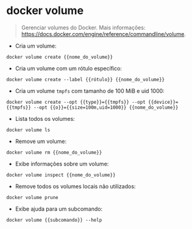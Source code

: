 # docker volume

> Gerenciar volumes do Docker.
> Mais informações: <https://docs.docker.com/engine/reference/commandline/volume>.

- Cria um volume:

`docker volume create {{nome_do_volume}}`

- Cria um volume com um rótulo específico:

`docker volume create --label {{rótulo}} {{nome_do_volume}}`

- Cria um volume `tmpfs` com tamanho de 100 MiB e uid 1000:

`docker volume create --opt {{type}}={{tmpfs}} --opt {{device}}={{tmpfs}} --opt {{o}}={{size=100m,uid=1000}} {{nome_do_volume}}`

- Lista todos os volumes:

`docker volume ls`

- Remove um volume:

`docker volume rm {{nome_do_volume}}`

- Exibe informações sobre um volume:

`docker volume inspect {{nome_do_volume}}`

- Remove todos os volumes locais não utilizados:

`docker volume prune`

- Exibe ajuda para um subcomando:

`docker volume {{subcomando}} --help`
